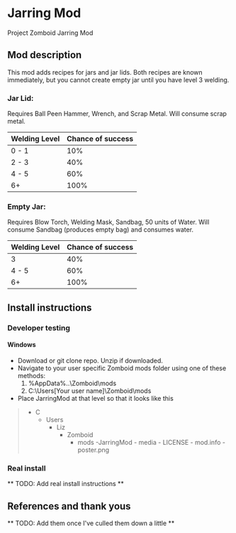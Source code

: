 # Jarring Mod
Project Zomboid Jarring Mod

## Mod description
This mod adds recipes for jars and jar lids. Both recipes are known immediately, but you cannot create empty jar until you have level 3 welding.

### Jar Lid:
Requires Ball Peen Hammer, Wrench, and Scrap Metal. Will consume scrap metal.

| Welding Level | Chance of success |
| ------------- | ----------------- |
| 0 - 1         | 10%               |
| 2 - 3         | 40%               |
| 4 - 5         | 60%               |
| 6+            | 100%              |

### Empty Jar:
Requires Blow Torch, Welding Mask, Sandbag, 50 units of Water. Will consume Sandbag (produces empty bag) and consumes water.

| Welding Level | Chance of success |
| ------------- | ----------------- |
| 3             | 40%               |
| 4 - 5         | 60%               |
| 6+            | 100%              |

## Install instructions
### Developer testing
#### Windows
- Download or git clone repo. Unzip if downloaded.
- Navigate to your user specific Zomboid mods folder using one of these methods:
    1. %AppData%\..\Zomboid\mods
    2. C:\Users\[Your user name]\Zomboid\mods
- Place JarringMod at that level so that it looks like this
> - C
>   - Users
>       - Liz
>           - Zomboid
>               - mods
>                   -JarringMod
>                       - media
>                       - LICENSE
>                       - mod.info
>                       - poster.png

### Real install
** TODO: Add real install instructions **

## References and thank yous
** TODO: Add them once I've culled them down a little **